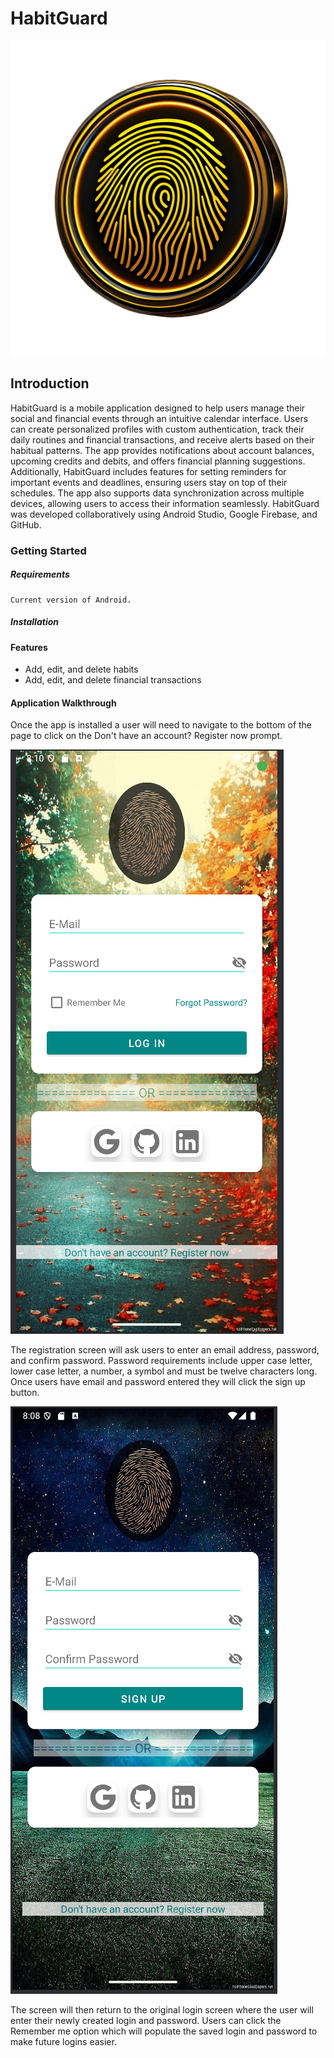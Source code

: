 # **HabitGuard**
![logo_habit_launcher.png](app/src/main/res/drawable/logo_habit_launcher.png)

## Introduction

HabitGuard is a mobile application designed to help users manage their social and financial events
through an intuitive calendar interface. Users can create personalized profiles with custom
authentication, track their daily routines and financial transactions, and receive alerts based on
their habitual patterns. The app provides notifications about account balances, upcoming credits
and debits, and offers financial planning suggestions. Additionally, HabitGuard includes features
for setting reminders for important events and deadlines, ensuring users stay on top of their 
schedules. The app also supports data synchronization across multiple devices, allowing users to
access their information seamlessly. HabitGuard was developed collaboratively using Android 
Studio, Google Firebase, and GitHub.

### Getting Started

##### Requirements
    Current version of Android.
##### Installation


#### Features
* Add, edit, and delete habits
* Add, edit, and delete financial transactions

#### Application Walkthrough
Once the app is installed a user will need to navigate to the bottom of the page to click on the 
Don't have an account? Register now prompt.

![initial_screen.png](app/src/main/res/drawable/initial_screen.png)

The registration screen will ask users to enter an email address, password, and confirm password.
Password requirements include upper case letter, lower case letter, a number, a symbol and 
must be twelve characters long. Once users have email and password entered they will click the
sign up button.

![create_new_account_screen.png](app/src/main/res/drawable/create_new_account_screen.png)

The screen will then return to the original login screen where the user will enter their 
newly created login and password. Users can click the Remember me option which will populate 
the saved login and password to make future logins easier.




